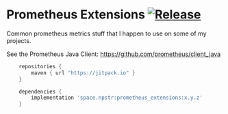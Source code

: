 # Prometheus Extensions [![Release](https://jitpack.io/v/space.npstr/prometheus_extensions.svg)](https://jitpack.io/#space.npstr/prometheus_extensions)

Common prometheus metrics stuff that I happen to use on some of my projects.

See the Prometheus Java Client: https://github.com/prometheus/client_java

```groovy
	repositories {
		maven { url "https://jitpack.io" }
	}

	dependencies {
		implementation 'space.npstr:prometheus_extensions:x.y.z'
	}
 ```
